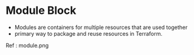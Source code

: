 # Module Block

- Modules are containers for multiple resources that are used together
- primary way to package and reuse resources in Terraform.



Ref : module.png